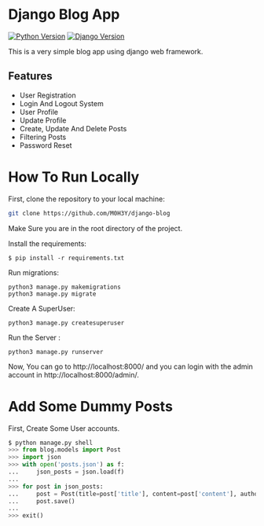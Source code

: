 # Django Blog App

[![Python Version](https://img.shields.io/badge/python-3.7-brightgreen.svg)](https://python.org)
[![Django Version](https://img.shields.io/badge/django-2.1-brightgreen.svg)](https://djangoproject.com)

This is a very simple blog app using django web framework.

Features 
--

- User Registration
- Login And Logout System
- User Profile
- Update Profile
- Create, Update And Delete Posts
- Filtering Posts
- Password Reset

# How To Run Locally 

First, clone the repository to your local machine: 
```bash
git clone https://github.com/M0H3Y/django-blog 
```
Make Sure you are in the root directory of the project.

Install the requirements:
```
$ pip install -r requirements.txt
```

Run migrations: 
```
python3 manage.py makemigrations 
python3 manage.py migrate
```

Create A SuperUser:

```
python3 manage.py createsuperuser  
```

Run the Server : 

```
python3 manage.py runserver
```

Now, You can go to http://localhost:8000/ and you can login with the admin account in http://localhost:8000/admin/.

# Add Some Dummy Posts

First, Create Some User accounts. 

```python
$ python manage.py shell
>>> from blog.models import Post
>>> import json
>>> with open('posts.json') as f:
...     json_posts = json.load(f)
...
>>> for post in json_posts:
...     post = Post(title=post['title'], content=post['content'], author_id=post['user_id'])
...     post.save()
...
>>> exit()
```


